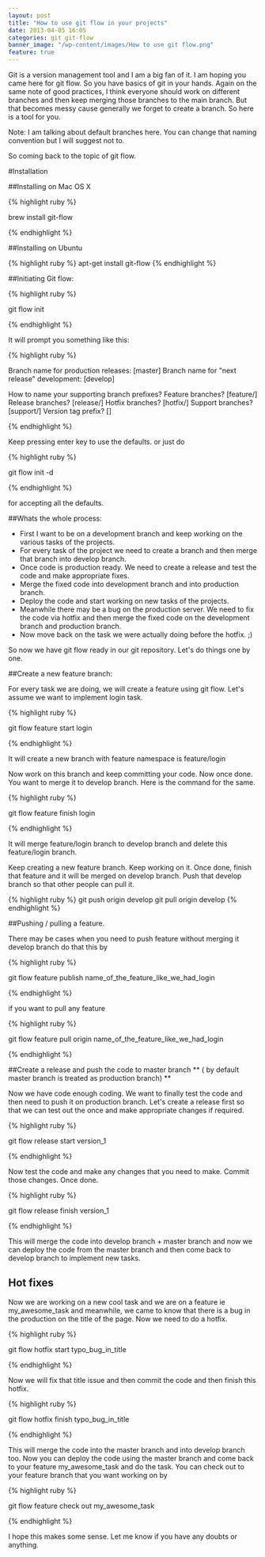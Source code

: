 ```yaml
---
layout: post
title: "How to use git flow in your projects"
date: 2013-04-05 16:05
categories: git git-flow
banner_image: "/wp-content/images/How to use git flow.png"
feature: true
---
```


Git is a version management tool and I am a big fan of it. I am hoping you came here for git flow. So you have basics of git in your hands. Again on the same note of good practices, I think everyone should work on different branches and then keep merging those branches to the main branch. But that becomes messy cause generally we forget to create a branch. So here is a tool for you.

Note: I am talking about default branches here. You can change that naming convention but I will suggest not to.

So coming back to the topic of git flow.

<!--more-->

#Installation

##Installing on Mac OS X

{% highlight ruby %}

brew install git-flow

{% endhighlight %}

##Installing on Ubuntu

{% highlight ruby %}
apt-get install git-flow
{% endhighlight %}

##Initiating Git flow:

{% highlight ruby %}

git flow init

{% endhighlight %}

It will prompt you something like this:

{% highlight ruby %}

Branch name for production releases: [master]
Branch name for "next release" development: [develop]

How to name your supporting branch prefixes?
Feature branches? [feature/]
Release branches? [release/]
Hotfix branches? [hotfix/]
Support branches? [support/]
Version tag prefix? []

{% endhighlight %}

Keep pressing enter key to use the defaults. or just do

{% highlight ruby %}

git flow init -d

{% endhighlight %}

for accepting all the defaults.

##Whats the whole process:

* First I want to be on a development branch and keep working on the various tasks of the projects.
* For every task of the project we need to create a branch and then merge that branch into develop branch.
* Once code is production ready. We need to create a release and test the code and make appropriate fixes.
* Merge the fixed code into development branch and into production branch.
* Deploy the code and start working on new tasks of the projects.
* Meanwhile there may be a bug on the production server. We need to fix the code via hotfix and then merge the fixed code on the development branch and production branch.
* Now move back on the task we were actually doing before the hotfix. ;)

So now we have git flow ready in our git repository. Let's do things one by one.

##Create a new feature branch:

For every task we are doing, we will create a feature using git flow. Let's assume we want to implement login task.

{% highlight ruby %}

git flow feature start login

{% endhighlight %}

It will create a new branch with feature namespace is feature/login

Now work on this branch and keep committing your code. Now once done. You want to merge it to develop branch. Here is the command for the same.

{% highlight ruby %}

git flow feature finish login

{% endhighlight %}

It will merge feature/login branch to develop branch and delete this feature/login branch.

Keep creating a new feature branch. Keep working on it. Once done, finish that feature and it will be merged on develop branch. Push that develop branch so that other people can pull it.

{% highlight ruby %}
git push origin develop
git pull origin develop
{% endhighlight %}

##Pushing / pulling a feature.

There may be cases when you need to push feature without merging it develop branch do that this by

{% highlight ruby %}

git flow feature publish name_of_the_feature_like_we_had_login

{% endhighlight %}

if you want to pull any feature

{% highlight ruby %}

git flow feature pull origin name_of_the_feature_like_we_had_login

{% endhighlight %}

##Create a release and push the code to master branch
** ( by default master branch is treated as production branch) **

Now we have code enough coding. We want to finally test the code and then need to push it on production branch. Let's create a release first so that we can test out the once and make appropriate changes if required.

{% highlight ruby %}

git flow release start version_1

{% endhighlight %}

Now test the code and make any changes that you need to make. Commit those changes. Once done.

{% highlight ruby %}

git flow release finish version_1

{% endhighlight %}

This will merge the code into develop branch + master branch and now we can deploy the code from the master branch and then come back to develop branch to implement new tasks.


## Hot fixes

Now we are working on a new cool task and we are on a feature ie my_awesome_task and meanwhile, we came to know that there is a bug in the production on the title of the page. Now we need to do a hotfix.

{% highlight ruby %}

git flow hotfix start typo_bug_in_title

{% endhighlight %}

Now we will fix that title issue and then commit the code and then finish this hotfix.

{% highlight ruby %}

git flow hotfix finish typo_bug_in_title

{% endhighlight %}

This will merge the code into the master branch and into develop branch too. Now you can deploy the code using the master branch and come back to your feature my_awesome_task and do the task. You can check out to your feature branch that you want working on by

{% highlight ruby %}

git flow feature check out my_awesome_task

{% endhighlight %}

I hope this makes some sense. Let me know if you have any doubts or anything.
